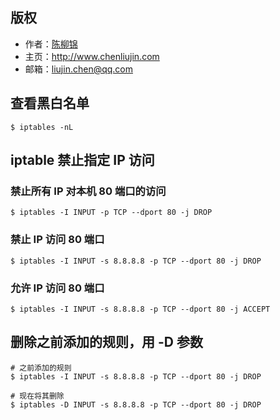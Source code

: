 ## 版权
* 作者：<a href="http://www.chenliujin.com">陈柳锦</a>
* 主页：<a href="http://www.chenliujin.com">http://www.chenliujin.com</a>
* 邮箱：liujin.chen@qq.com

## 查看黑白名单
```
$ iptables -nL
```

## iptable 禁止指定 IP 访问

### 禁止所有 IP 对本机 80 端口的访问
```
$ iptables -I INPUT -p TCP --dport 80 -j DROP
```

### 禁止 IP 访问 80 端口
```
$ iptables -I INPUT -s 8.8.8.8 -p TCP --dport 80 -j DROP
```

### 允许 IP 访问 80 端口
```
$ iptables -I INPUT -s 8.8.8.8 -p TCP --dport 80 -j ACCEPT
```

## 删除之前添加的规则，用 -D 参数
```
# 之前添加的规则
$ iptables -I INPUT -s 8.8.8.8 -p TCP --dport 80 -j DROP

# 现在将其删除
$ iptables -D INPUT -s 8.8.8.8 -p TCP --dport 80 -j DROP
```
